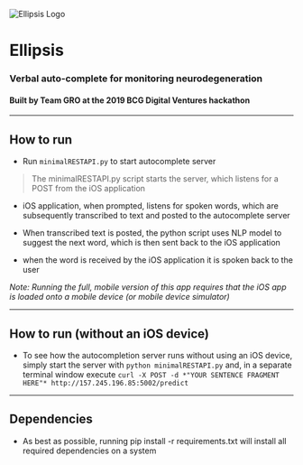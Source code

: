 ![Ellipsis Logo](https://github.com/joeborrello/ummm/blob/master/DVlogoSmall.png)

# Ellipsis

### Verbal auto-complete for monitoring neurodegeneration

#### Built by Team GRO at the 2019 BCG Digital Ventures hackathon
---

## How to run

- Run `minimalRESTAPI.py` to start autocomplete server

> The minimalRESTAPI.py script starts the server, which listens for a POST from the iOS application

- iOS application, when prompted, listens for spoken words, which are subsequently transcribed to text and posted to the autocomplete server

- When transcribed text is posted, the python script uses NLP model to suggest the next word, which is then sent back to the iOS application

- when the word is received by the iOS application it is spoken back to the user

_Note: Running the full, mobile version of this app requires that the iOS app is loaded onto a mobile device (or mobile device simulator)_

---
## How to run (without an iOS device)

- To see how the autocompletion server runs without using an iOS device, simply start the server with `python minimalRESTAPI.py` and, in a separate terminal window execute `curl -X POST -d *"YOUR SENTENCE FRAGMENT HERE"* http://157.245.196.85:5002/predict`

---
## Dependencies

- As best as possible, running pip install -r requirements.txt will install all required dependencies on a system
